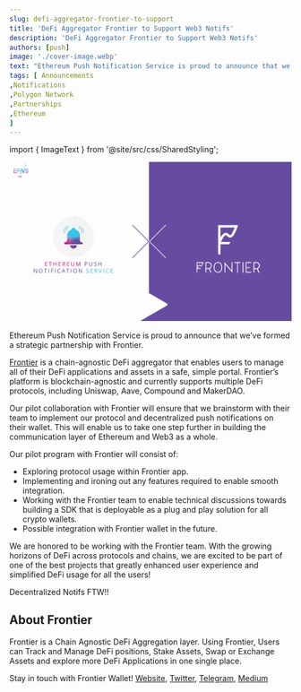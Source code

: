 ```yaml
---
slug: defi-aggregator-frontier-to-support
title: 'DeFi Aggregator Frontier to Support Web3 Notifs'
description: 'DeFi Aggregator Frontier to Support Web3 Notifs'
authors: [push]
image: './cover-image.webp'
text: "Ethereum Push Notification Service is proud to announce that we’ve formed a strategic partnership with Frontier.Frontier is a chain-agnostic DeFi aggregator that enables users to manage all of their DeFi applications and assets in a safe, simple portal. Frontier’s platform is blockchain-agnostic and currently supports multiple DeFi protocols, including Uniswap, Aave, Compound and MakerDAO."
tags: [ Announcements
,Notifications
,Polygon Network
,Partnerships
,Ethereum
]
---
```

import { ImageText } from '@site/src/css/SharedStyling';

![Cover Image of DeFi Aggregator Frontier to Support Web3 Notifs](./cover-image.webp)

<!--truncate-->

Ethereum Push Notification Service is proud to announce that we’ve formed a strategic partnership with Frontier.

[Frontier](https://frontier.xyz/) is a chain-agnostic DeFi aggregator that enables users to manage all of their DeFi applications and assets in a safe, simple portal. Frontier’s platform is blockchain-agnostic and currently supports multiple DeFi protocols, including Uniswap, Aave, Compound and MakerDAO.

Our pilot collaboration with Frontier will ensure that we brainstorm with their team to implement our protocol and decentralized push notifications on their wallet. This will enable us to take one step further in building the communication layer of Ethereum and Web3 as a whole.

Our pilot program with Frontier will consist of:

*   Exploring protocol usage within Frontier app.
*   Implementing and ironing out any features required to enable smooth integration.
*   Working with the Frontier team to enable technical discussions towards building a SDK that is deployable as a plug and play solution for all crypto wallets.
*   Possible integration with Frontier wallet in the future.

We are honored to be working with the Frontier team. With the growing horizons of DeFi across protocols and chains, we are excited to be part of one of the best projects that greatly enhanced user experience and simplified DeFi usage for all the users!

Decentralized Notifs FTW!!

**About Frontier**
------------------

Frontier is a Chain Agnostic DeFi Aggregation layer. Using Frontier, Users can Track and Manage DeFi positions, Stake Assets, Swap or Exchange Assets and explore more DeFi Applications in one single place.

Stay in touch with Frontier Wallet! [Website](https://frontierwallet.com/), [Twitter](https://twitter.com/FrontierDotXYZ), [Telegram](https://t.me/frontierwallet), [Medium](https://medium.com/frontier-wallet)

